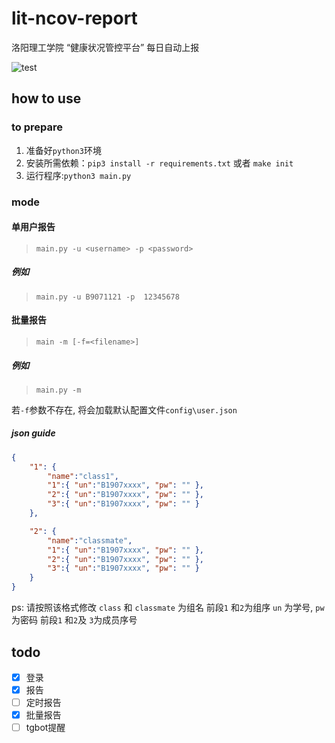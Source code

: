 # lit-ncov-report
洛阳理工学院 “健康状况管控平台” 每日自动上报

![test](https://raw.githubusercontent.com/icepie/lit-ncov-report/master/docs/run.png) 
## how to use
### to prepare
1. 准备好`python3`环境
2. 安装所需依赖：`pip3 install -r requirements.txt` 或者 `make init`
3. 运行程序:`python3 main.py`
### mode
#### 单用户报告
> `main.py -u <username> -p <password> `

##### 例如
 
> `main.py -u B9071121 -p  12345678`

#### 批量报告
> `main -m [-f=<filename>]`

##### 例如
> `main.py -m`

若`-f`参数不存在, 将会加载默认配置文件`config\user.json`

##### json guide
```json
{
    "1": {
        "name":"class1",
        "1":{ "un":"B1907xxxx", "pw": "" },
        "2":{ "un":"B1907xxxx", "pw": "" },
        "3":{ "un":"B1907xxxx", "pw": "" }
    },

    "2": {
        "name":"classmate",
        "1":{ "un":"B1907xxxx", "pw": "" },
        "2":{ "un":"B1907xxxx", "pw": "" },
        "3":{ "un":"B1907xxxx", "pw": "" }
    }
}
 ```
ps:
请按照该格式修改
`class` 和 `classmate` 为组名
前段`1` 和`2`为组序
`un`  为学号, `pw`为密码
前段`1` 和`2`及  `3`为成员序号

## todo
- [x] 登录
- [x] 报告
- [ ] 定时报告
- [x] 批量报告
- [ ] tgbot提醒